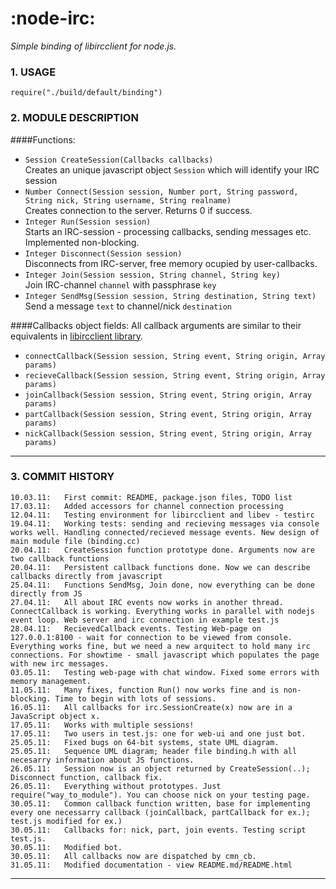 # :node-irc:
_Simple binding of libircclient for node.js._

### 1. USAGE
    require("./build/default/binding")

### 2. MODULE DESCRIPTION
####Functions:
+ `Session CreateSession(Callbacks callbacks)`  
    Creates an unique javascript object `Session` which will identify your IRC session
+ `Number Connect(Session session, Number port, String password, String nick, String username, String realname)`  
    Creates connection to the server. Returns 0 if success.
+ `Integer Run(Session session)`  
    Starts an IRC-session - processing callbacks, sending messages etc. Implemented non-blocking.
+ `Integer Disconnect(Session session)`  
    Disconnects from IRC-server, free memory ocupied by user-callbacks.
+ `Integer Join(Session session, String channel, String key)`  
    Join IRC-channel `channel` with passphrase `key`
+ `Integer SendMsg(Session session, String destination, String text)`  
    Send a message `text` to channel/nick `destination`

####Callbacks object fields:
All callback arguments are similar to their equivalents in [libircclient library](http://libircclient.sourceforge.net).

+ `connectCallback(Session session, String event, String origin, Array params)`  
+ `recieveCallback(Session session, String event, String origin, Array params)`  
+ `joinCallback(Session session, String event, String origin, Array params)`  
+ `partCallback(Session session, String event, String origin, Array params)`  
+ `nickCallback(Session session, String event, String origin, Array params)`  

****
### 3. COMMIT HISTORY
    10.03.11:   First commit: README, package.json files, TODO list
    17.03.11:   Added accessors for channel connection processing
    12.04.11:   Testing environment for libircclient and libev - testirc
    19.04.11:   Working tests: sending and recieving messages via console works well. Handling connected/recieved message events. New design of main module file (binding.cc)
    20.04.11:   CreateSession function prototype done. Arguments now are two callback functions
    20.04.11:   Persistent callback functions done. Now we can describe callbacks directly from javascript
    25.04.11:   Functions SendMsg, Join done, now everything can be done directly from JS
    27.04.11:   All about IRC events now works in another thread. ConnectCallback is working. Everything works in parallel with nodejs event loop. Web server and irc connection in example test.js
    28.04.11:   RecievedCallback events. Testing Web-page on 127.0.0.1:8100 - wait for connection to be viewed from console. Everything works fine, but we need a new arquitect to hold many irc connections. For showtime - small javascript which populates the page with new irc messages.
    03.05.11:   Testing web-page with chat window. Fixed some errors with memory management.
    11.05.11:   Many fixes, function Run() now works fine and is non-blocking. Time to begin with lots of sessions.
    16.05.11:   All callbacks for irc.SessionCreate(x) now are in a JavaScript object x.
    17.05.11:   Works with multiple sessions!
    17.05.11:   Two users in test.js: one for web-ui and one just bot.
    25.05.11:   Fixed bugs on 64-bit systems, state UML diagram.
    25.05.11:   Sequence UML diagram; header file binding.h with all necesarry information about JS functions.
    26.05.11:   Session now is an object returned by CreateSession(..); Disconnect function, callback fix.
    26.05.11:   Everything without prototypes. Just require("way_to_module"). You can choose nick on your testing page.
    30.05.11:   Common callback function written, base for implementing every one necessarry callback (joinCallback, partCallback for ex.); test.js modified for ex.)
    30.05.11:   Callbacks for: nick, part, join events. Testing script test.js.
    30.05.11:   Modified bot.
    30.05.11:   All callbacks now are dispatched by cmn_cb.
    31.05.11:   Modified documentation - view README.md/README.html
****
